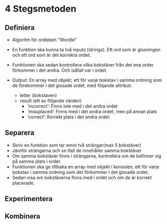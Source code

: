 # 4 Stegsmetoden

## Definiera

- Algoritm för ordleken "Wordle"
- En funktion ska kunna ta två inputs (strings). Ett ord som är gissningen och ett ord som är det korrekta ordet.
- Funktionen ska sedan kontrollera vilka bokstäver från det ena order förkommer i det andra. Och isåfall var i ordet.

- Output: En array med objekt, ett för varje bokstav i samma ordning som de förekommer i det gissade ordet, med följande attribut:
  - letter (bokstaven)
  - result (ett av följande värden)
    - ‘incorrect’: Finns inte med i det andra ordet
    - ‘missplaced’: Finns med i det andra ordet, men på annan plats
    - ‘correct’: Korrekt plats i det andra ordet

## Separera

- Skriv en funktion som tar emot två strängar(max 5 bokstäver)
- Jämför strängarna och se ifall de innehåller samma bokstäver
- Om samma bokstäver finns i strängarna, kontrollera om de befinner sig på samma plats i ordet.
- Funktionen ska ge tillbaka en array med objekt i konsolen, ett för varje bokstav i samma ordning som det förkommer i det gissade ordet.
- Sedan visa om bokstäverna finns med i ordet och om de är korrekt placerade.

## Experimentera

## Kombinera
